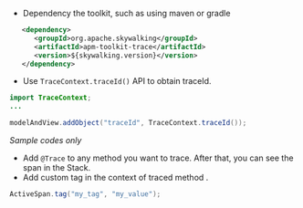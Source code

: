 * Dependency the toolkit, such as using maven or gradle
```xml
   <dependency>
      <groupId>org.apache.skywalking</groupId>
      <artifactId>apm-toolkit-trace</artifactId>
      <version>${skywalking.version}</version>
   </dependency>
```

* Use `TraceContext.traceId()` API to obtain traceId.
```java
import TraceContext;
...

modelAndView.addObject("traceId", TraceContext.traceId());
```
_Sample codes only_

* Add `@Trace` to any method you want to trace. After that, you can see the span in the Stack.
* Add custom tag in  the context of traced method .
```java
ActiveSpan.tag("my_tag", "my_value");
```
